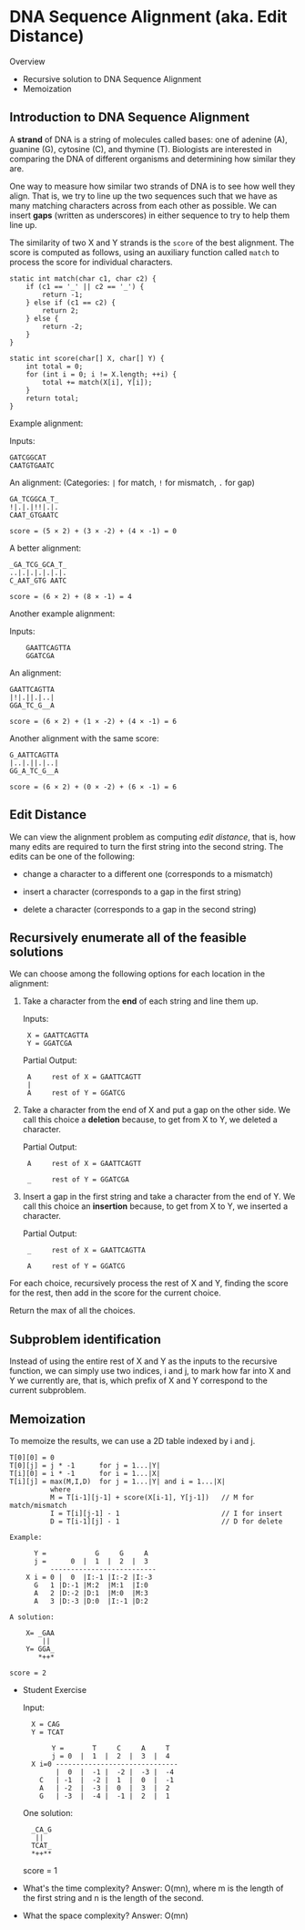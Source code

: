 # DNA Sequence Alignment (aka. Edit Distance)

Overview

* Recursive solution to DNA Sequence Alignment
* Memoization

## Introduction to DNA Sequence Alignment

A **strand** of DNA is a string of molecules called bases: one of adenine
(A), guanine (G), cytosine (C), and thymine (T). Biologists are
interested in comparing the DNA of different organisms and determining
how similar they are.

One way to measure how similar two strands of DNA is to see how well
they align. That is, we try to line up the two sequences such that we
have as many matching characters across from each other as
possible. We can insert **gaps** (written as underscores) in either
sequence to try to help them line up.

The similarity of two X and Y strands is the `score` of the best
alignment. The score is computed as follows, using an auxiliary
function called `match` to process the score for individual
characters.

	static int match(char c1, char c2) {
		if (c1 == '_' || c2 == '_') {
			return -1;
		} else if (c1 == c2) {
			return 2;
		} else {
			return -2;
		}
	}

	static int score(char[] X, char[] Y) {
		int total = 0;
		for (int i = 0; i != X.length; ++i) {
			total += match(X[i], Y[i]);
		}
		return total;
	}

Example alignment:

Inputs:

	GATCGGCAT
	CAATGTGAATC

An alignment: (Categories: `|` for match, `!` for mismatch, `.` for gap)

	GA_TCGGCA_T_
	!|.|.|!!|.|.
	CAAT_GTGAATC

    score = (5 × 2) + (3 × -2) + (4 × -1) = 0

A better alignment:

	_GA_TCG_GCA_T_
	..|.|.|.|.|.|.
	C_AAT_GTG AATC

    score = (6 × 2) + (8 × -1) = 4

Another example alignment:
    
Inputs:

		GAATTCAGTTA
		GGATCGA

An alignment:

	GAATTCAGTTA
	|!|.||.|..|
	GGA_TC_G__A

	score = (6 × 2) + (1 × -2) + (4 × -1) = 6

Another alignment with the same score:

	G_AATTCAGTTA
	|..|.||.|..|
	GG_A_TC_G__A

	score = (6 × 2) + (0 × -2) + (6 × -1) = 6

## Edit Distance

We can view the alignment problem as computing *edit distance*,
that is, how many edits are required to turn the first string
into the second string. The edits can be one of the following:

* change a character to a different one (corresponds to a mismatch)

* insert a character (corresponds to a gap in the first string)

* delete a character (corresponds to a gap in the second string)


## Recursively enumerate all of the feasible solutions

We can choose among the following options for each location in the
alignment:
      
1. Take a character from the **end** of each string and line them up.

	Inputs:

		X = GAATTCAGTTA
		Y = GGATCGA

	Partial Output:

		A     rest of X = GAATTCAGTT
		|
		A     rest of Y = GGATCG

2. Take a character from the end of X and put a gap on the other side.
   We call this choice a **deletion** because, to get from X to Y,
   we deleted a character.

	Partial Output:

		A     rest of X = GAATTCAGTT

		_     rest of Y = GGATCGA

3. Insert a gap in the first string and take a character from
   the end of Y.  We call this choice an **insertion** because,
   to get from X to Y, we inserted a character.

	Partial Output:

		_     rest of X = GAATTCAGTTA

		A     rest of Y = GGATCG


For each choice, recursively process the rest of X and Y, finding the
score for the rest, then add in the score for the current choice.

Return the max of all the choices.

## Subproblem identification

Instead of using the entire rest of X and Y as the inputs to the
recursive function, we can simply use two indices, i and j, to mark
how far into X and Y we currently are, that is, which prefix of X and
Y correspond to the current subproblem.

## Memoization 

To memoize the results, we can use a 2D table indexed by i and j.

	T[0][0] = 0
	T[0][j] = j * -1      for j = 1...|Y|
	T[i][0] = i * -1      for i = 1...|X|
	T[i][j] = max(M,I,D)  for j = 1...|Y| and i = 1...|X|
			  where
			  M = T[i-1][j-1] + score(X[i-1], Y[j-1])   // M for match/mismatch
			  I = T[i][j-1] - 1                         // I for insert
			  D = T[i-1][j] - 1                         // D for delete

    Example:

          Y =            G     G     A
          j =      0  |  1  |  2  |  3
              --------------------------
        X i = 0 |  0  |I:-1 |I:-2 |I:-3
          G   1 |D:-1 |M:2  |M:1  |I:0
          A   2 |D:-2 |D:1  |M:0  |M:3
          A   3 |D:-3 |D:0  |I:-1 |D:2

    A solution:

        X= _GAA
            ||
        Y= GGA_
           *++*

    score = 2

* Student Exercise

    Input:

        X = CAG
        Y = TCAT

             Y =       T     C     A     T
             j = 0  |  1  |  2  |  3  |  4
        X i=0 ------------------------------
              |  0  |  -1 |  -2 |  -3 |  -4 
          C   | -1  |  -2 |  1  |  0  |  -1 
          A   | -2  |  -3 |  0  |  3  |  2
          G   | -3  |  -4 |  -1 |  2  |  1

    One solution:

        _CA_G
         ||
        TCAT_
        *++**

    score = 1

* What's the time complexity? Answer: O(mn), where m is the length
  of the first string and n is the length of the second.

* What the space complexity? Answer: O(mn)
